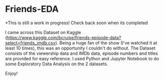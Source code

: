# Friends-EDA
*This is still a work in progress! Check back soon when its completed

I came across this Dataset on Kaggle (https://www.kaggle.com/bcruise/friends-episode-data?select=friends_imdb.csv). Being a huge fan of the show (I've watched it at least 10 times), this was an opportunity I couldn't do without. The Dataset consists of the viewership data and IMDb data, episode numbers and titles are provided for easy reference. I used Python and Jupyter Notebook to do some Exploratory Data Analysis on the 2 datasets.

Enjoy!
